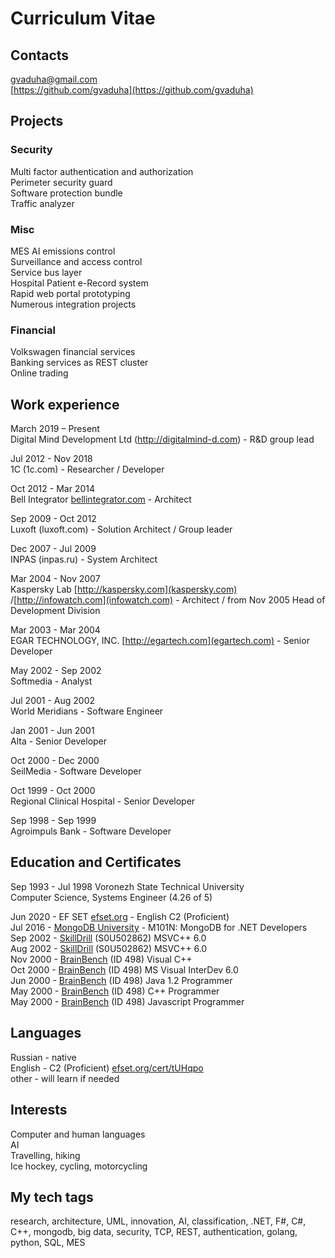 # Curriculum Vitae

## Contacts
gvaduha@gmail.com  
[https://github.com/gvaduha](https://github.com/gvaduha)  

## Projects

### Security
Multi factor authentication and authorization  
Perimeter security guard  
Software protection bundle  
Traffic analyzer  

### Misc 
MES AI emissions control  
Surveillance and access control  
Service bus layer  
Hospital Patient e-Record system  
Rapid web portal prototyping  
Numerous integration projects  

### Financial
Volkswagen financial services  
Banking services as REST cluster  
Online trading  

## Work experience

March 2019 – Present  
Digital Mind Development Ltd (http://digitalmind-d.com) - R&D group lead  
  
Jul 2012 - Nov 2018  
1C (1c.com) - Researcher / Developer  
  
Oct 2012 - Mar 2014  
Bell Integrator [bellintegrator.com](http://bellintegrator.com) - Architect  
  
Sep 2009 - Oct 2012  
Luxoft (luxoft.com) - Solution Architect / Group leader  
  
Dec 2007 - Jul 2009  
INPAS (inpas.ru) - System Architect  
  
Mar 2004 - Nov 2007  
Kaspersky Lab [http://kaspersky.com](kaspersky.com) /[http://infowatch.com](infowatch.com) - Architect / from Nov 2005 Head of Development Division  
  
Mar 2003 - Mar 2004  
EGAR TECHNOLOGY, INC. [http://egartech.com](egartech.com) - Senior Developer  
  
May 2002 - Sep 2002  
Softmedia - Analyst  
  
Jul 2001 - Aug 2002  
World Meridians - Software Engineer  
  
Jan 2001 - Jun 2001  
Alta - Senior Developer  
  
Oct 2000 - Dec 2000  
SeilMedia - Software Developer  
  
Oct 1999 - Oct 2000  
Regional Clinical Hospital - Senior Developer  
  
Sep 1998 - Sep 1999  
Agroimpuls Bank - Software Developer  


## Education and Certificates

Sep 1993 - Jul 1998 Voronezh State Technical University  
Computer Science, Systems Engineer (4.26 of 5)  
  
Jun 2020 - EF SET [efset.org](http://egartech.comefset.org/cert/tUHqpo) - English C2 (Proficient)  
Jul 2016 - [MongoDB University](MongoDBCertificate.pdf) - M101N: MongoDB for .NET Developers  
Sep 2002 - [SkillDrill](SkillDrillCertificates.pdf) (S0U502862) MSVC++ 6.0  
Aug 2002 - [SkillDrill](SkillDrillCertificates.pdf) (S0U502862) MSVC++ 6.0  
Nov 2000 - [BrainBench](BrainBenchCertificates.pdf) (ID 498) Visual C++  
Oct 2000 - [BrainBench](BrainBenchCertificates.pdf) (ID 498) MS Visual InterDev 6.0  
Jun 2000 - [BrainBench](BrainBenchCertificates.pdf) (ID 498) Java 1.2 Programmer  
May 2000 - [BrainBench](BrainBenchCertificates.pdf) (ID 498) C++ Programmer  
May 2000 - [BrainBench](BrainBenchCertificates.pdf) (ID 498) Javascript Programmer  


## Languages
Russian - native  
English - C2 (Proficient) [efset.org/cert/tUHqpo](efset.org/cert/tUHqpo)  
other - will learn if needed  

## Interests
Computer and human languages  
AI  
Travelling, hiking  
Ice hockey, cycling, motorcycling  

## My tech tags
research, architecture, UML, innovation, AI, classification, .NET, F#, C#, C++, mongodb, big data, security, TCP, REST, authentication, golang, python, SQL, MES
